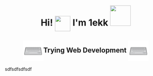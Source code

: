 <h1  align='center' style="">Hi! <img style="width: 3rem; height: 3rem;" align="center" src="https://github.com/1ekk/1ekk/blob/main/assets/emojibest_com_1880872076.gif"> I'm 1ekk <img  style="width: 4rem; height: 4rem;" src="https://github.com/1ekk/1ekk/blob/main/assets/emojibest_com_1883127845.gif">
</h1>


<h2 style = "padding-bottom: " align="center"><img align="center" style="width: 4rem; height: 4rem;" src="assets\emojibest_com_2052302749.gif">Trying Web Development <img align="center" style="width: 4rem; height: 4rem;" src="assets\emojibest_com_2052302749.gif">
</h2>









<p>sdfsdfsdfsdf</p>
